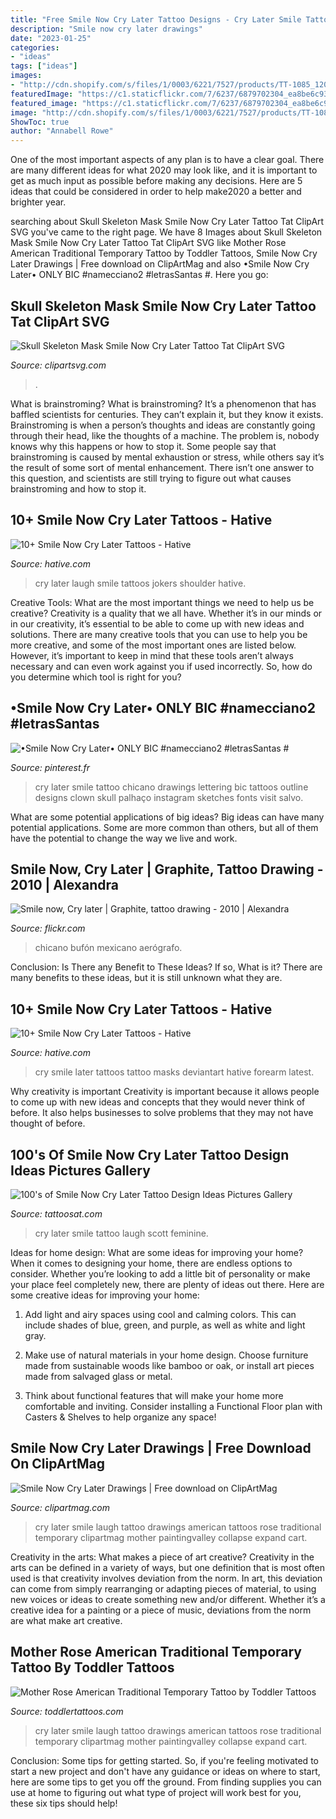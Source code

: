```yaml
---
title: "Free Smile Now Cry Later Tattoo Designs - Cry Later Smile Tattoo Laugh Scott Feminine"
description: "Smile now cry later drawings"
date: "2023-01-25"
categories:
- "ideas"
tags: ["ideas"]
images:
- "http://cdn.shopify.com/s/files/1/0003/6221/7527/products/TT-1085_1200x1200.jpg?v=1541537689"
featuredImage: "https://c1.staticflickr.com/7/6237/6879702304_ea8be6c93b_z.jpg"
featured_image: "https://c1.staticflickr.com/7/6237/6879702304_ea8be6c93b_z.jpg"
image: "http://cdn.shopify.com/s/files/1/0003/6221/7527/products/TT-1085_1200x1200.jpg?v=1541537689"
ShowToc: true
author: "Annabell Rowe"
---
```



One of the most important aspects of any plan is to have a clear goal. There are many different ideas for what 2020 may look like, and it is important to get as much input as possible before making any decisions. Here are 5 ideas that could be considered in order to help make2020 a better and brighter year.

	

		
searching about Skull Skeleton Mask Smile Now Cry Later Tattoo Tat ClipArt SVG you've came to the right page. We have 8 Images about Skull Skeleton Mask Smile Now Cry Later Tattoo Tat ClipArt SVG like Mother Rose American Traditional Temporary Tattoo by Toddler Tattoos, Smile Now Cry Later Drawings | Free download on ClipArtMag and also •Smile Now Cry Later• ONLY BIC #namecciano2 #letrasSantas #. Here you go:
		
    
## Skull Skeleton Mask Smile Now Cry Later Tattoo Tat ClipArt SVG

<img loading=lazy src="http://cdn.shopify.com/s/files/1/0061/8843/3479/products/1f3a2ba3-ea55-42c2-a6fd-9de17b2f4fb9.jpg?v=1560013653" onerror="this.onerror=null;this.src='https://tse2.mm.bing.net/th?id=OIP.trzARMY_Wqt-wXJcOJmb0QHaHa&amp;pid=15.1';" alt="Skull Skeleton Mask Smile Now Cry Later Tattoo Tat ClipArt SVG">

_Source: clipartsvg.com_

>. 

	

What is brainstroming?
What is brainstroming? It’s a phenomenon that has baffled scientists for centuries. They can’t explain it, but they know it exists. Brainstroming is when a person’s thoughts and ideas are constantly going through their head, like the thoughts of a machine. The problem is, nobody knows why this happens or how to stop it. Some people say that brainstroming is caused by mental exhaustion or stress, while others say it’s the result of some sort of mental enhancement. There isn’t one answer to this question, and scientists are still trying to figure out what causes brainstroming and how to stop it.

    
## 10+ Smile Now Cry Later Tattoos - Hative

<img loading=lazy src="https://hative.com/wp-content/uploads/2014/04/smile-now-cry-later/8-laugh-now-cry-later-jokers-on-shoulder.jpg" onerror="this.onerror=null;this.src='https://tse3.mm.bing.net/th?id=OIP.RY3Yi3ieNQMQeN0H5GENaQHaJ4&amp;pid=15.1';" alt="10+ Smile Now Cry Later Tattoos - Hative">

_Source: hative.com_

>cry later laugh smile tattoos jokers shoulder hative. 

	

Creative Tools: What are the most important things we need to help us be creative?
Creativity is a quality that we all have. Whether it’s in our minds or in our creativity, it’s essential to be able to come up with new ideas and solutions. There are many creative tools that you can use to help you be more creative, and some of the most important ones are listed below. However, it’s important to keep in mind that these tools aren’t always necessary and can even work against you if used incorrectly. So, how do you determine which tool is right for you?

    
## •Smile Now Cry Later• ONLY BIC #namecciano2 #letrasSantas #

<img loading=lazy src="https://i.pinimg.com/736x/fb/64/f8/fb64f8f891ea2656d0a379af78602cae.jpg" onerror="this.onerror=null;this.src='https://tse4.mm.bing.net/th?id=OIP.4BtIqP50jlkmNAzWjA6P6gHaHa&amp;pid=15.1';" alt="•Smile Now Cry Later• ONLY BIC #namecciano2 #letrasSantas #">

_Source: pinterest.fr_

>cry later smile tattoo chicano drawings lettering bic tattoos outline designs clown skull palhaço instagram sketches fonts visit salvo. 

	

What are some potential applications of big ideas?
Big ideas can have many potential applications. Some are more common than others, but all of them have the potential to change the way we live and work.

    
## Smile Now, Cry Later | Graphite, Tattoo Drawing - 2010 | Alexandra

<img loading=lazy src="https://c1.staticflickr.com/7/6237/6879702304_ea8be6c93b_z.jpg" onerror="this.onerror=null;this.src='https://tse2.mm.bing.net/th?id=OIP.TI5W69DRgZfP4JIgthU2IAAAAA&amp;pid=15.1';" alt="Smile now, Cry later | Graphite, tattoo drawing - 2010 | Alexandra">

_Source: flickr.com_

>chicano bufón mexicano aerógrafo. 

	

Conclusion: Is There any Benefit to These Ideas? If so, What is it?
There are many benefits to these ideas, but it is still unknown what they are.

    
## 10+ Smile Now Cry Later Tattoos - Hative

<img loading=lazy src="https://hative.com/wp-content/uploads/2014/04/smile-now-cry-later/5-smile-now-cry-later-masks.jpg" onerror="this.onerror=null;this.src='https://tse2.mm.bing.net/th?id=OIP.g4eP76dMDe7AOAZhY0LU7wHaFs&amp;pid=15.1';" alt="10+ Smile Now Cry Later Tattoos - Hative">

_Source: hative.com_

>cry smile later tattoos tattoo masks deviantart hative forearm latest. 

	

Why creativity is important
Creativity is important because it allows people to come up with new ideas and concepts that they would never think of before. It also helps businesses to solve problems that they may not have thought of before.

    
## 100&#039;s Of Smile Now Cry Later Tattoo Design Ideas Pictures Gallery

<img loading=lazy src="https://tattoosat.com/wp-content/uploads/2014/12/Smile-Now-Cry-Later-Tattoo10.jpg" onerror="this.onerror=null;this.src='https://tse3.mm.bing.net/th?id=OIP.map_odIpu1mB79ujYDXvXgHaFj&amp;pid=15.1';" alt="100&#039;s of Smile Now Cry Later Tattoo Design Ideas Pictures Gallery">

_Source: tattoosat.com_

>cry later smile tattoo laugh scott feminine. 

	

Ideas for home design: What are some ideas for improving your home?
When it comes to designing your home, there are endless options to consider. Whether you’re looking to add a little bit of personality or make your place feel completely new, there are plenty of ideas out there. Here are some creative ideas for improving your home: 
1. Add light and airy spaces using cool and calming colors. This can include shades of blue, green, and purple, as well as white and light gray.

2. Make use of natural materials in your home design. Choose furniture made from sustainable woods like bamboo or oak, or install art pieces made from salvaged glass or metal.

3. Think about functional features that will make your home more comfortable and inviting. Consider installing a Functional Floor plan with Casters & Shelves to help organize any space! 


    
## Smile Now Cry Later Drawings | Free Download On ClipArtMag

<img loading=lazy src="http://clipartmag.com/image/smile-now-cry-later-drawings-16.jpg" onerror="this.onerror=null;this.src='https://tse3.mm.bing.net/th?id=OIP.9MZBAZpW754BDdHNXo9zYAHaHa&amp;pid=15.1';" alt="Smile Now Cry Later Drawings | Free download on ClipArtMag">

_Source: clipartmag.com_

>cry later smile laugh tattoo drawings american tattoos rose traditional temporary clipartmag mother paintingvalley collapse expand cart. 

	

Creativity in the arts: What makes a piece of art creative?
Creativity in the arts can be defined in a variety of ways, but one definition that is most often used is that creativity involves deviation from the norm. In art, this deviation can come from simply rearranging or adapting pieces of material, to using new voices or ideas to create something new and/or different. Whether it’s a creative idea for a painting or a piece of music, deviations from the norm are what make art creative.

    
## Mother Rose American Traditional Temporary Tattoo By Toddler Tattoos

<img loading=lazy src="http://cdn.shopify.com/s/files/1/0003/6221/7527/products/TT-1085_1200x1200.jpg?v=1541537689" onerror="this.onerror=null;this.src='https://tse2.mm.bing.net/th?id=OIP.gPMhAfvXPtMdZg8BVBg90QHaHa&amp;pid=15.1';" alt="Mother Rose American Traditional Temporary Tattoo by Toddler Tattoos">

_Source: toddlertattoos.com_

>cry later smile laugh tattoo drawings american tattoos rose traditional temporary clipartmag mother paintingvalley collapse expand cart. 

	

Conclusion: Some tips for getting started.
So, if you're feeling motivated to start a new project and don't have any guidance or ideas on where to start, here are some tips to get you off the ground. From finding supplies you can use at home to figuring out what type of project will work best for you, these six tips should help!

